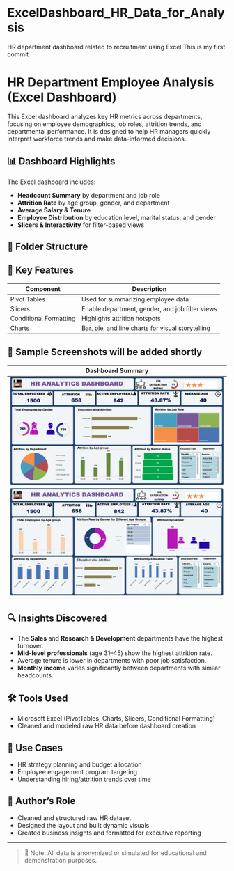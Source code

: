 # ExcelDashboard_HR_Data_for_Analysis
HR department dashboard related to recruitment using Excel 
This is my first commit
# HR Department Employee Analysis (Excel Dashboard)

This Excel dashboard analyzes key HR metrics across departments, focusing on employee demographics, job roles, attrition trends, and departmental performance. It is designed to help HR managers quickly interpret workforce trends and make data-informed decisions.

## 📊 Dashboard Highlights

The Excel dashboard includes:

- **Headcount Summary** by department and job role
- **Attrition Rate** by age group, gender, and department
- **Average Salary & Tenure**
- **Employee Distribution** by education level, marital status, and gender
- **Slicers & Interactivity** for filter-based views

## 📁 Folder Structure


## 🧠 Key Features

| Component                | Description                                       |
|--------------------------|---------------------------------------------------|
| Pivot Tables             | Used for summarizing employee data               |
| Slicers                  | Enable department, gender, and job filter views   |
| Conditional Formatting   | Highlights attrition hotspots                     |
| Charts                   | Bar, pie, and line charts for visual storytelling |

## 📸 Sample Screenshots will be added shortly 

| Dashboard Summary | 
|-------------------|
| ![Summary](Images/dashboard-01.png) | ![Summary](Images/dashboard-02.png)|
![Summary](Images/dashboard-03.png) |

## 🔍 Insights Discovered

- The **Sales** and **Research & Development** departments have the highest turnover.
- **Mid-level professionals** (age 31–45) show the highest attrition rate.
- Average tenure is lower in departments with poor job satisfaction.
- **Monthly income** varies significantly between departments with similar headcounts.

## 🛠 Tools Used

- Microsoft Excel (PivotTables, Charts, Slicers, Conditional Formatting)
- Cleaned and modeled raw HR data before dashboard creation

## 🎯 Use Cases

- HR strategy planning and budget allocation
- Employee engagement program targeting
- Understanding hiring/attrition trends over time

## 📌 Author’s Role

- Cleaned and structured raw HR dataset
- Designed the layout and built dynamic visuals
- Created business insights and formatted for executive reporting

---

> 📎 Note: All data is anonymized or simulated for educational and demonstration purposes.
